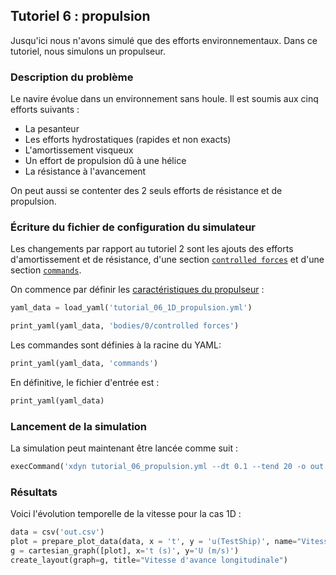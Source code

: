 ## Tutoriel 6 : propulsion

Jusqu'ici nous n'avons simulé que des efforts environnementaux. Dans ce
tutoriel, nous simulons un propulseur.

### Description du problème

Le navire évolue dans un environnement sans houle. Il est soumis aux cinq
efforts suivants :

- La pesanteur
- Les efforts hydrostatiques (rapides et non exacts)
- L'amortissement visqueux
- Un effort de propulsion dû à une hélice
- La résistance à l'avancement

On peut aussi se contenter des 2 seuls efforts de résistance et de propulsion.

### Écriture du fichier de configuration du simulateur

Les changements par rapport au tutoriel 2 sont les ajouts des efforts d'amortissement
et de résistance, d'une section 
[`controlled forces`](#efforts-commandés) et d'une section
[`commands`](#syntaxe-des-commandes).

On commence par définir les [caractéristiques du propulseur](#efforts-commandés) :

```python echo=False, results='raw', name='tutorial_06_load_yaml'
yaml_data = load_yaml('tutorial_06_1D_propulsion.yml')
```

```python echo=False, results='raw', name='tutorial_06_print_controlled_forces_section'
print_yaml(yaml_data, 'bodies/0/controlled forces')
```

Les commandes sont définies à la racine du YAML:

```python echo=False, results='raw', name='tutorial_06_print_commands_section'
print_yaml(yaml_data, 'commands')
```

En définitive, le fichier d'entrée est :

```python echo=False, results='raw', name='tutorial_06_print_full_yaml'
print_yaml(yaml_data)
```

### Lancement de la simulation

La simulation peut maintenant être lancée comme suit :

```python echo=False, results='raw', name='tutorial_06_launch_simulation'
execCommand('xdyn tutorial_06_propulsion.yml --dt 0.1 --tend 20 -o out.csv')
```

### Résultats

Voici l'évolution temporelle de la vitesse pour la cas 1D :

```python echo=False, results='raw', name='tutorial_06_plot_results'
data = csv('out.csv')
plot = prepare_plot_data(data, x = 't', y = 'u(TestShip)', name="Vitesse d'avance")
g = cartesian_graph([plot], x='t (s)', y='U (m/s)')
create_layout(graph=g, title="Vitesse d'avance longitudinale")
```
